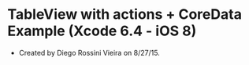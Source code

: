 # TableView with actions + CoreData Example (Xcode 6.4 - iOS 8)

- Created by Diego Rossini Vieira on 8/27/15.

